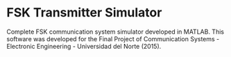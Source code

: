 # FSK Transmitter Simulator

Complete FSK communication system simulator developed in MATLAB.
This software was developed for the Final Project of Communication Systems - Electronic Engineering - Universidad del Norte (2015).
